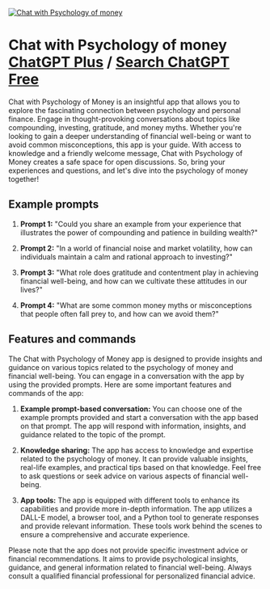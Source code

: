 
[![Chat with Psychology of money](null)](https://chat.openai.com/g/g-Xo9gkFwyv-chat-with-psychology-of-money)

# Chat with Psychology of money [ChatGPT Plus](https://chat.openai.com/g/g-Xo9gkFwyv-chat-with-psychology-of-money) / [Search ChatGPT Free](https://gptcall.net/index.html#/?search=Chat%20with%20Psychology%20of%20money)

Chat with Psychology of Money is an insightful app that allows you to explore the fascinating connection between psychology and personal finance. Engage in thought-provoking conversations about topics like compounding, investing, gratitude, and money myths. Whether you're looking to gain a deeper understanding of financial well-being or want to avoid common misconceptions, this app is your guide. With access to knowledge and a friendly welcome message, Chat with Psychology of Money creates a safe space for open discussions. So, bring your experiences and questions, and let's dive into the psychology of money together!

## Example prompts

1. **Prompt 1:** "Could you share an example from your experience that illustrates the power of compounding and patience in building wealth?"

2. **Prompt 2:** "In a world of financial noise and market volatility, how can individuals maintain a calm and rational approach to investing?"

3. **Prompt 3:** "What role does gratitude and contentment play in achieving financial well-being, and how can we cultivate these attitudes in our lives?"

4. **Prompt 4:** "What are some common money myths or misconceptions that people often fall prey to, and how can we avoid them?"

## Features and commands

The Chat with Psychology of Money app is designed to provide insights and guidance on various topics related to the psychology of money and financial well-being. You can engage in a conversation with the app by using the provided prompts. Here are some important features and commands of the app:

1. **Example prompt-based conversation:** You can choose one of the example prompts provided and start a conversation with the app based on that prompt. The app will respond with information, insights, and guidance related to the topic of the prompt.

2. **Knowledge sharing:** The app has access to knowledge and expertise related to the psychology of money. It can provide valuable insights, real-life examples, and practical tips based on that knowledge. Feel free to ask questions or seek advice on various aspects of financial well-being.

3. **App tools:** The app is equipped with different tools to enhance its capabilities and provide more in-depth information. The app utilizes a DALL-E model, a browser tool, and a Python tool to generate responses and provide relevant information. These tools work behind the scenes to ensure a comprehensive and accurate experience.

Please note that the app does not provide specific investment advice or financial recommendations. It aims to provide psychological insights, guidance, and general information related to financial well-being. Always consult a qualified financial professional for personalized financial advice.


